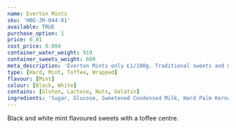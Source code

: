 ```yaml
---
name: Everton Mints
sku: 'HBG-JR-044-01'
available: TRUE
purchase_option: 1
price: 0.01
cost_price: 0.004
container_water_weight: 919
container_sweets_weight: 609
meta_description: 'Everton Mints only Ł1/100g. Traditional sweets and more at Humbugs Confectionery Store. Specialists in satisfying your sweet tooth!'
type: [Hard, Mint, Toffee, Wrapped]
flavour: [Mint]
colour: [Black, White]
contains: [Gluten, Lactose, Nuts, Gelatin]
ingredients: 'Sugar, Glucose, Sweetened Condensed Milk, Hard Palm Kernal Oil, Flavour, Salt, Colour (E153). Emulsifier: Soya Lecithin'
---
```

Black and white mint flavoured sweets with a toffee centre.